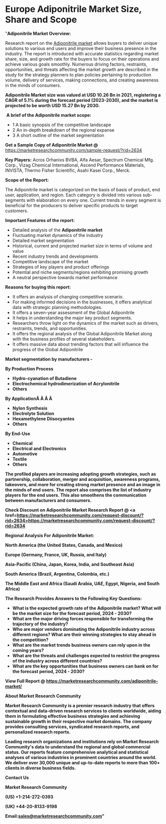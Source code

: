# Europe Adiponitrile Market Size, Share and Scope
"<strong>Adiponitrile Market Overview:</strong>

Research report on the <a href=https://marketresearchcommunity.com/adiponitrile-market/>Adiponitrile market</a> allows buyers to deliver unique solutions to various end users and improve their business presence in the industry. The report is introduced with accurate statistics regarding market share, size, and growth rate for the buyers to focus on their operations and achieve various goals smoothly. Numerous driving factors, restraints, opportunities, and threats affecting the market growth are described in the study for the strategy planners to plan policies pertaining to production volume, delivery of services, making connections, and creating awareness in the minds of consumers.

<strong>Adiponitrile Market size was valued at USD 10.26 Bn in 2021, registering a CAGR of 5.1% during the forecast period (2023-2030), and the market is projected to be worth USD 15.27 Bn by 2030.</strong>

 <Strong>A brief of the Adiponitrile market scope:</Strong>
<ul>
 <li>1  A basic synopsis of the competitive landscape</li>
 <li>2  An in-depth breakdown of the regional expanse</li>
 <li>3  A short outline of the market segmentation</li>
</ul>
<strong>Get a Sample Copy of Adiponitrile Market @ </b></strong><a href=https://marketresearchcommunity.com/sample-request/?rid=2634><u>https://marketresearchcommunity.com/sample-request/?rid=2634</u></a>

<strong>Key Players:</strong> 
Acros Orhanixs BVBA, Alfa Aesar, Spectrum Chemical Mfg. Corp., Vizag Chemical International, Ascend Performance Materials, INVISTA, Thermo Fisher Scientific, Asahi Kasei Corp., Merck.

<strong>Scope of the Report:</strong>

The Adiponitrile market is categorized on the basis of basis of product, end user, application, and region. Each category is divided into various sub-segments with elaboration on every one. Current trends in every segment is beneficial for the producers to deliver specific products to target customers.

<strong><b>Important Features of the report:</b></strong>
<ul>
  <li>Detailed analysis of the <strong><b>Adiponitrile </b></strong><strong><b>market</b></strong></li>
  <li>Fluctuating market dynamics of the industry</li>
  <li>Detailed market segmentation</li>
  <li>Historical, current and projected market size in terms of volume and value</li>
  <li>Recent industry trends and developments</li>
  <li>Competitive landscape of the market</li>
  <li>Strategies of key players and product offerings</li>
  <li>Potential and niche segments/regions exhibiting promising growth</li>
  <li>A neutral perspective towards market performance</li>
</ul>
<strong><b>Reasons for buying this report:</b></strong>
<ul>
  <li>It offers an analysis of changing competitive scenario.</li>
  <li>For making informed decisions in the businesses, it offers analytical data with strategic planning methodologies.</li>
  <li>It offers a seven-year assessment of the Global Adiponitrile</li>
  <li>It helps in understanding the major key product segments.</li>
  <li>Researchers throw light on the dynamics of the market such as drivers, restraints, trends, and opportunities.</li>
  <li>It offers the regional analysis of the Global Adiponitrile Market along with the business profiles of several stakeholders.</li>
  <li>It offers massive data about trending factors that will influence the progress of the Global Adiponitrile</li>
</ul>

<strong>Market segmentation by manufacturers -</strong>


<strong><strong>By Production Process </strong></h4>
<ul>
 	<li>Hydro-cyanation of Butadiene</li>
 	<li>Electrochemical hydrodimerization of Acrylonitrile</li>
 	<li>Others</li>
</ul>
<strong><strong>By ApplicationÂ Â Â Â  </strong></h4>
<ul>
 	<li>Nylon Synthesis</li>
 	<li>Electrolyte Solution</li>
 	<li>Hexamethylene Diisocyantes</li>
 	<li>Others</li>
</ul>
<strong><strong>By End-Use </strong></h4>
<ul>
 	<li>Chemical</li>
 	<li>Electrical and Electronics</li>
 	<li>Automotive</li>
 	<li>Textile</li>
 	<li>Others</li>
</ul>

The profiled players are increasing adopting growth strategies, such as partnership, collaboration, merger and acquisition, awareness programs, takeovers, and more for creating strong market presence and an image in the minds of end users. The report also comprises the list of industry players for the end users. This also smoothens the communication between manufacturers and consumers.

<strong><b>Check Discount on Adiponitrile Market Research Report @ </b></strong><a href=https://marketresearchcommunity.com/request-discount/?rid=2634><u>https://marketresearchcommunity.com/request-discount/?rid=2634</u></a>

<strong>Regional Analysis For Adiponitrile Market:</strong>

<strong>North America</strong> (the United States, Canada, and Mexico)

<strong>Europe</strong> (Germany, France, UK, Russia, and Italy)

<strong>Asia-Pacific</strong> (China, Japan, Korea, India, and Southeast Asia)

<strong>South America</strong> (Brazil, Argentina, Colombia, etc.)

<strong>The Middle East and Africa</strong> (Saudi Arabia, UAE, Egypt, Nigeria, and South Africa)

<strong>The Research Provides Answers to the Following Key Questions:</strong>
<ul>
 	<li>What is the expected growth rate of the Adiponitrile market? What will be the market size for the forecast period, 2024 - 2030?</li>
 	<li>What are the major driving forces responsible for transforming the trajectory of the industry?</li>
 	<li>Who are major vendors dominating the Adiponitrile industry across different regions? What are their winning strategies to stay ahead in the competition?</li>
 	<li>What are the market trends business owners can rely upon in the coming years?</li>
 	<li>What are the threats and challenges expected to restrict the progress of the industry across different countries?</li>
 	<li>What are the key opportunities that business owners can bank on for the forecast period, 2024 - 2030?</li>
</ul>

<strong>View Full Report @</strong> <a href=https://marketresearchcommunity.com/adiponitrile-market/>https://marketresearchcommunity.com/adiponitrile-market/</a>

<strong>About Market Research Community</strong>

Market Research Community is a premier research industry that offers contextual and data-driven research services to clients worldwide, aiding them in formulating effective business strategies and achieving sustainable growth in their respective market domains. The company provides consulting services, syndicated research reports, and personalized research reports.

Leading research organizations and institutions rely on Market Research Community's data to understand the regional and global commercial status. Our reports feature comprehensive analytical and statistical analyses of various industries in prominent countries around the world. We deliver over 30,000 unique and up-to-date reports to more than 100+ clients in diverse business fields.

<strong>Contact Us</strong>

<strong>Market Research Community</strong>

(US) +1-214-272-0393

(UK) +44-20-8133-9198

<strong>Email:</strong>sales@marketresearchcommunity.com"
